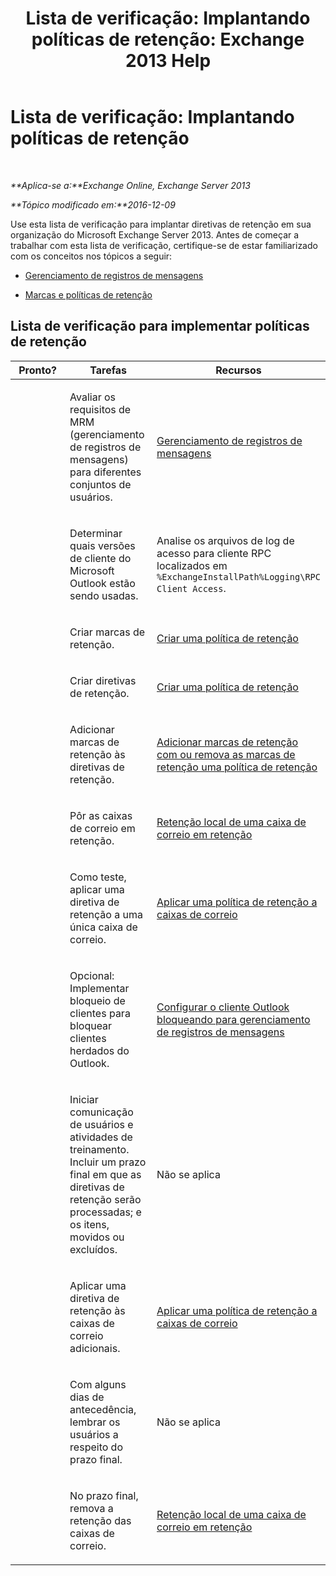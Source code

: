 ﻿---
title: 'Lista de verificação: Implantando políticas de retenção: Exchange 2013 Help'
TOCTitle: 'Lista de verificação: Implantando políticas de retenção'
ms:assetid: 59e299fd-b6a8-48f5-88ae-dc20dbe32e90
ms:mtpsurl: https://technet.microsoft.com/pt-br/library/Ee364743(v=EXCHG.150)
ms:contentKeyID: 50485648
ms.date: 05/22/2018
mtps_version: v=EXCHG.150
ms.translationtype: MT
---

# Lista de verificação: Implantando políticas de retenção

 

_**Aplica-se a:**Exchange Online, Exchange Server 2013_

_**Tópico modificado em:**2016-12-09_

Use esta lista de verificação para implantar diretivas de retenção em sua organização do Microsoft Exchange Server 2013. Antes de começar a trabalhar com esta lista de verificação, certifique-se de estar familiarizado com os conceitos nos tópicos a seguir:

  - [Gerenciamento de registros de mensagens](messaging-records-management-exchange-2013-help.md)

  - [Marcas e políticas de retenção](retention-tags-and-retention-policies-exchange-2013-help.md)

## Lista de verificação para implementar políticas de retenção


<table>
<colgroup>
<col style="width: 33%" />
<col style="width: 33%" />
<col style="width: 33%" />
</colgroup>
<thead>
<tr class="header">
<th>Pronto?</th>
<th>Tarefas</th>
<th>Recursos</th>
</tr>
</thead>
<tbody>
<tr class="odd">
<td><p> </p></td>
<td><p>Avaliar os requisitos de MRM (gerenciamento de registros de mensagens) para diferentes conjuntos de usuários.</p></td>
<td><p><a href="messaging-records-management-exchange-2013-help.md">Gerenciamento de registros de mensagens</a></p></td>
</tr>
<tr class="even">
<td><p><strong> </strong></p></td>
<td><p>Determinar quais versões de cliente do Microsoft Outlook estão sendo usadas.</p></td>
<td><p>Analise os arquivos de log de acesso para cliente RPC localizados em <code>%ExchangeInstallPath%Logging\RPC Client Access</code>.</p></td>
</tr>
<tr class="odd">
<td><p> </p></td>
<td><p>Criar marcas de retenção.</p></td>
<td><p><a href="create-a-retention-policy-exchange-2013-help.md">Criar uma política de retenção</a></p></td>
</tr>
<tr class="even">
<td><p><strong> </strong></p></td>
<td><p>Criar diretivas de retenção.</p></td>
<td><p><a href="create-a-retention-policy-exchange-2013-help.md">Criar uma política de retenção</a></p></td>
</tr>
<tr class="odd">
<td><p> </p></td>
<td><p>Adicionar marcas de retenção às diretivas de retenção.</p></td>
<td><p><a href="add-retention-tags-to-or-remove-retention-tags-from-a-retention-policy-exchange-2013-help.md">Adicionar marcas de retenção com ou remova as marcas de retenção uma política de retenção</a></p></td>
</tr>
<tr class="even">
<td><p><strong> </strong></p></td>
<td><p>Pôr as caixas de correio em retenção.</p></td>
<td><p><a href="place-a-mailbox-on-retention-hold-exchange-2013-help.md">Retenção local de uma caixa de correio em retenção</a></p></td>
</tr>
<tr class="odd">
<td><p> </p></td>
<td><p>Como teste, aplicar uma diretiva de retenção a uma única caixa de correio.</p></td>
<td><p><a href="apply-a-retention-policy-to-mailboxes-exchange-2013-help.md">Aplicar uma política de retenção a caixas de correio</a></p></td>
</tr>
<tr class="even">
<td><p><strong> </strong></p></td>
<td><p>Opcional: Implementar bloqueio de clientes para bloquear clientes herdados do Outlook.</p></td>
<td><p><a href="configure-outlook-client-blocking-exchange-2013-help.md">Configurar o cliente Outlook bloqueando para gerenciamento de registros de mensagens</a></p></td>
</tr>
<tr class="odd">
<td><p> </p></td>
<td><p>Iniciar comunicação de usuários e atividades de treinamento. Incluir um prazo final em que as diretivas de retenção serão processadas; e os itens, movidos ou excluídos.</p></td>
<td><p>Não se aplica</p></td>
</tr>
<tr class="even">
<td><p><strong> </strong></p></td>
<td><p>Aplicar uma diretiva de retenção às caixas de correio adicionais.</p></td>
<td><p><a href="apply-a-retention-policy-to-mailboxes-exchange-2013-help.md">Aplicar uma política de retenção a caixas de correio</a></p></td>
</tr>
<tr class="odd">
<td><p> </p></td>
<td><p>Com alguns dias de antecedência, lembrar os usuários a respeito do prazo final.</p></td>
<td><p>Não se aplica</p></td>
</tr>
<tr class="even">
<td><p><strong> </strong></p></td>
<td><p>No prazo final, remova a retenção das caixas de correio.</p></td>
<td><p><a href="place-a-mailbox-on-retention-hold-exchange-2013-help.md">Retenção local de uma caixa de correio em retenção</a></p></td>
</tr>
</tbody>
</table>


